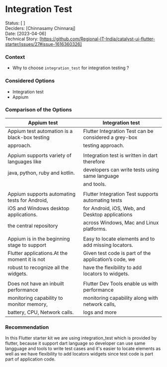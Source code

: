 # Integration Test
Status: [ ] \
Deciders: [Chinnasamy Chinnaraj]\
Date: [2023-04-06]\
Technical Story: [https://github.com/Regional-IT-India/catalyst-ui-flutter-starter/issues/27#issue-1616360326]

### Context

- Why to choose `integration_test` for integration testing ?

### Considered Options

- Integration test
- Appium

### Comparison of the Options

| Appium test                                  | Integration test                                     |
| -------------------------------------------  | -----------------------------------------------------|
| Appium test automation is a black-box testing| Flutter Integration Test can be considered a grey-box|
| approach.                                    | testing approach.                                    | 
|                                              |                                                      |
| Appium supports variety of languages like    | Integration test is written in dart therefore        |
|  java, python, ruby and kotlin.              | developers can write tests using same language       |
|                                              | and tools.                                           |
|                                              |                                                      |
| Appium supports automating tests for Android,| Flutter Integration Test supports automating tests   |
| iOS and Windows desktop applications.        | for Android, iOS, Web, and Desktop applications      |
| the central repository                       | across Windows, Mac and Linux platforms.             |
|                                              |                                                      | 
| Appium is in the beginning stage to support  | Easy to locate elements and to add missing locators. |
| Flutter applications.At the moment it is not | Given test code is part of the application’s code, we|
| robust to recognize all the widgets.         | have the flexibility to add locators to widgets.     |
|                                              |                                                      |
| Does not have an inbuilt performance         | Flutter Dev Tools enable us with performance         |
| monitoring capability to monitor memory,     | monitoring capability along with network calls,      |
| battery, CPU, Network calls.                 | logs and more                                        |

### Recommendation

In this Flutter starter kit we are using integration_test which is provided by flutter, because it support dart language so developer can use same langguage and tools to write test cases and it's easier to locate elements as well as we have flexibility to add locators widgets since test code is part part of application code.

